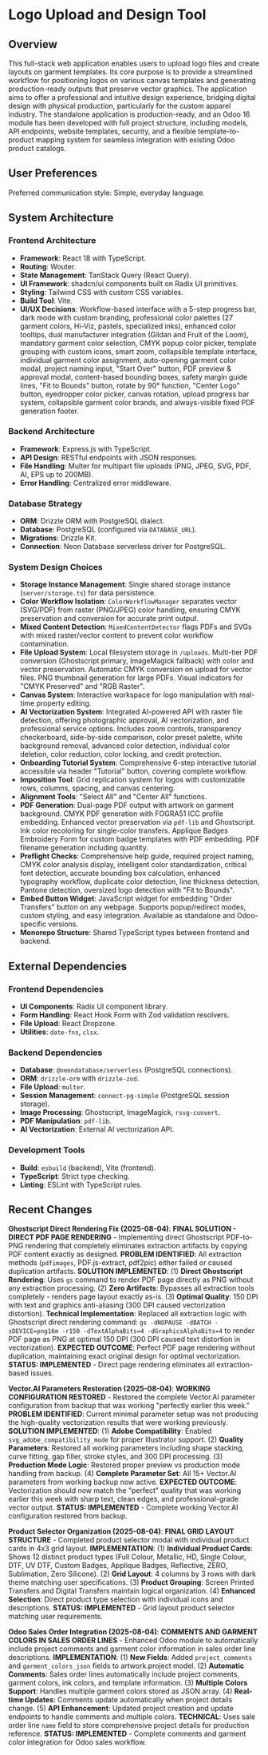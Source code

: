 # Logo Upload and Design Tool

## Overview
This full-stack web application enables users to upload logo files and create layouts on garment templates. Its core purpose is to provide a streamlined workflow for positioning logos on various canvas templates and generating production-ready outputs that preserve vector graphics. The application aims to offer a professional and intuitive design experience, bridging digital design with physical production, particularly for the custom apparel industry. The standalone application is production-ready, and an Odoo 16 module has been developed with full project structure, including models, API endpoints, website templates, security, and a flexible template-to-product mapping system for seamless integration with existing Odoo product catalogs.

## User Preferences
Preferred communication style: Simple, everyday language.

## System Architecture

### Frontend Architecture
- **Framework**: React 18 with TypeScript.
- **Routing**: Wouter.
- **State Management**: TanStack Query (React Query).
- **UI Framework**: shadcn/ui components built on Radix UI primitives.
- **Styling**: Tailwind CSS with custom CSS variables.
- **Build Tool**: Vite.
- **UI/UX Decisions**: Workflow-based interface with a 5-step progress bar, dark mode with custom branding, professional color palettes (27 garment colors, Hi-Viz, pastels, specialized inks), enhanced color tooltips, dual manufacturer integration (Gildan and Fruit of the Loom), mandatory garment color selection, CMYK popup color picker, template grouping with custom icons, smart zoom, collapsible template interface, individual garment color assignment, auto-opening garment color modal, project naming input, "Start Over" button, PDF preview & approval modal, content-based bounding boxes, safety margin guide lines, "Fit to Bounds" button, rotate by 90° function, "Center Logo" button, eyedropper color picker, canvas rotation, upload progress bar system, collapsible garment color brands, and always-visible fixed PDF generation footer.

### Backend Architecture
- **Framework**: Express.js with TypeScript.
- **API Design**: RESTful endpoints with JSON responses.
- **File Handling**: Multer for multipart file uploads (PNG, JPEG, SVG, PDF, AI, EPS up to 200MB).
- **Error Handling**: Centralized error middleware.

### Database Strategy
- **ORM**: Drizzle ORM with PostgreSQL dialect.
- **Database**: PostgreSQL (configured via `DATABASE_URL`).
- **Migrations**: Drizzle Kit.
- **Connection**: Neon Database serverless driver for PostgreSQL.

### System Design Choices
- **Storage Instance Management**: Single shared storage instance (`server/storage.ts`) for data persistence.
- **Color Workflow Isolation**: `ColorWorkflowManager` separates vector (SVG/PDF) from raster (PNG/JPEG) color handling, ensuring CMYK preservation and conversion for accurate print output.
- **Mixed Content Detection**: `MixedContentDetector` flags PDFs and SVGs with mixed raster/vector content to prevent color workflow contamination.
- **File Upload System**: Local filesystem storage in `/uploads`. Multi-tier PDF conversion (Ghostscript primary, ImageMagick fallback) with color and vector preservation. Automatic CMYK conversion on upload for vector files. PNG thumbnail generation for large PDFs. Visual indicators for "CMYK Preserved" and "RGB Raster".
- **Canvas System**: Interactive workspace for logo manipulation with real-time property editing.
- **AI Vectorization System**: Integrated AI-powered API with raster file detection, offering photographic approval, AI vectorization, and professional service options. Includes zoom controls, transparency checkerboard, side-by-side comparison, color preset palette, white background removal, advanced color detection, individual color deletion, color reduction, color locking, and credit protection.
- **Onboarding Tutorial System**: Comprehensive 6-step interactive tutorial accessible via header "Tutorial" button, covering complete workflow.
- **Imposition Tool**: Grid replication system for logos with customizable rows, columns, spacing, and canvas centering.
- **Alignment Tools**: "Select All" and "Center All" functions.
- **PDF Generation**: Dual-page PDF output with artwork on garment background. CMYK PDF generation with FOGRA51 ICC profile embedding. Enhanced vector preservation via `pdf-lib` and Ghostscript. Ink color recoloring for single-color transfers. Applique Badges Embroidery Form for custom badge templates with PDF embedding. PDF filename generation including quantity.
- **Preflight Checks**: Comprehensive help guide, required project naming, CMYK color analysis display, intelligent color standardization, critical font detection, accurate bounding box calculation, enhanced typography workflow, duplicate color detection, line thickness detection, Pantone detection, oversized logo detection with "Fit to Bounds".
- **Embed Button Widget**: JavaScript widget for embedding "Order Transfers" button on any webpage. Supports popup/redirect modes, custom styling, and easy integration. Available as standalone and Odoo-specific versions.
- **Monorepo Structure**: Shared TypeScript types between frontend and backend.

## External Dependencies

### Frontend Dependencies
- **UI Components**: Radix UI component library.
- **Form Handling**: React Hook Form with Zod validation resolvers.
- **File Upload**: React Dropzone.
- **Utilities**: `date-fns`, `clsx`.

### Backend Dependencies
- **Database**: `@neondatabase/serverless` (PostgreSQL connections).
- **ORM**: `drizzle-orm` with `drizzle-zod`.
- **File Upload**: `multer`.
- **Session Management**: `connect-pg-simple` (PostgreSQL session storage).
- **Image Processing**: Ghostscript, ImageMagick, `rsvg-convert`.
- **PDF Manipulation**: `pdf-lib`.
- **AI Vectorization**: External AI vectorization API.

### Development Tools
- **Build**: `esbuild` (backend), Vite (frontend).
- **TypeScript**: Strict type checking.
- **Linting**: ESLint with TypeScript rules.

## Recent Changes

**Ghostscript Direct Rendering Fix (2025-08-04)**: **FINAL SOLUTION - DIRECT PDF PAGE RENDERING** - Implementing direct Ghostscript PDF-to-PNG rendering that completely eliminates extraction artifacts by copying PDF content exactly as designed. **PROBLEM IDENTIFIED**: All extraction methods (`pdfimages`, PDF.js-extract, pdf2pic) either failed or caused duplication artifacts. **SOLUTION IMPLEMENTED**: (1) **Direct Ghostscript Rendering**: Uses `gs` command to render PDF page directly as PNG without any extraction processing. (2) **Zero Artifacts**: Bypasses all extraction tools completely - renders page layout exactly as-is. (3) **Optimal Quality**: 150 DPI with text and graphics anti-aliasing (300 DPI caused vectorization distortion). **Technical Implementation**: Replaced all extraction logic with Ghostscript direct rendering command: `gs -dNOPAUSE -dBATCH -sDEVICE=png16m -r150 -dTextAlphaBits=4 -dGraphicsAlphaBits=4` to render PDF page as PNG at optimal 150 DPI (300 DPI caused text distortion in vectorization). **EXPECTED OUTCOME**: Perfect PDF page rendering without duplication, maintaining exact original design for optimal vectorization. **STATUS: IMPLEMENTED** - Direct page rendering eliminates all extraction-based issues.

**Vector.AI Parameters Restoration (2025-08-04)**: **WORKING CONFIGURATION RESTORED** - Restored the complete Vector.AI parameter configuration from backup that was working "perfectly earlier this week." **PROBLEM IDENTIFIED**: Current minimal parameter setup was not producing the high-quality vectorization results that were working previously. **SOLUTION IMPLEMENTED**: (1) **Adobe Compatibility**: Enabled `svg_adobe_compatibility_mode` for proper Illustrator support. (2) **Quality Parameters**: Restored all working parameters including shape stacking, curve fitting, gap filler, stroke styles, and 300 DPI processing. (3) **Production Mode Logic**: Restored proper preview vs production mode handling from backup. (4) **Complete Parameter Set**: All 15+ Vector.AI parameters from working backup now active. **EXPECTED OUTCOME**: Vectorization should now match the "perfect" quality that was working earlier this week with sharp text, clean edges, and professional-grade vector output. **STATUS: IMPLEMENTED** - Complete working Vector.AI configuration restored from backup.

**Product Selector Organization (2025-08-04)**: **FINAL GRID LAYOUT STRUCTURE** - Completed product selector modal with individual product cards in 4x3 grid layout. **IMPLEMENTATION**: (1) **Individual Product Cards**: Shows 12 distinct product types (Full Colour, Metallic, HD, Single Colour, DTF, UV DTF, Custom Badges, Applique Badges, Reflective, ZERO, Sublimation, Zero Silicone). (2) **Grid Layout**: 4 columns by 3 rows with dark theme matching user specifications. (3) **Product Grouping**: Screen Printed Transfers and Digital Transfers maintain logical organization. (4) **Enhanced Selection**: Direct product type selection with individual icons and descriptions. **STATUS: IMPLEMENTED** - Grid layout product selector matching user requirements.

**Odoo Sales Order Integration (2025-08-04)**: **COMMENTS AND GARMENT COLORS IN SALES ORDER LINES** - Enhanced Odoo module to automatically include project comments and garment color information in sales order line descriptions. **IMPLEMENTATION**: (1) **New Fields**: Added `project_comments` and `garment_colors_json` fields to artwork.project model. (2) **Automatic Comments**: Sales order lines automatically include project comments, garment colors, ink colors, and template information. (3) **Multiple Colors Support**: Handles multiple garment colors stored as JSON array. (4) **Real-time Updates**: Comments update automatically when project details change. (5) **API Enhancement**: Updated project creation and update endpoints to handle comments and multiple colors. **TECHNICAL**: Uses sale order line `name` field to store comprehensive project details for production reference. **STATUS: IMPLEMENTED** - Complete comments and garment color integration for Odoo sales workflow.